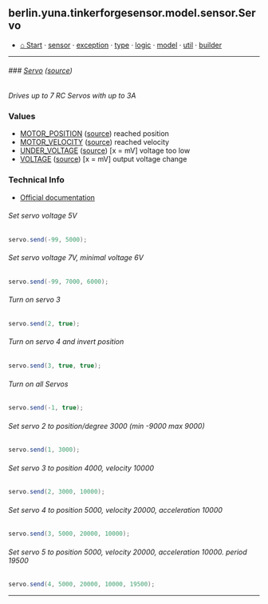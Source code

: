 ## berlin.yuna.tinkerforgesensor.model.sensor.Servo
* [⌂ Start](https:/github.com/YunaBraska/tinkerforge-sensor/blob/master/readmeDoc/README.md) · [sensor](https://github.com/YunaBraska/tinkerforge-sensor/blob/master/readmeDoc/berlin/yuna/tinkerforgesensor/model/sensor/README.md) · [exception](https://github.com/YunaBraska/tinkerforge-sensor/blob/master/readmeDoc/berlin/yuna/tinkerforgesensor/model/exception/README.md) · [type](https://github.com/YunaBraska/tinkerforge-sensor/blob/master/readmeDoc/berlin/yuna/tinkerforgesensor/model/type/README.md) · [logic](https://github.com/YunaBraska/tinkerforge-sensor/blob/master/readmeDoc/berlin/yuna/tinkerforgesensor/logic/README.md) · [model](https://github.com/YunaBraska/tinkerforge-sensor/blob/master/readmeDoc/berlin/yuna/tinkerforgesensor/model/README.md) · [util](https://github.com/YunaBraska/tinkerforge-sensor/blob/master/readmeDoc/berlin/yuna/tinkerforgesensor/util/README.md) · [builder](https://github.com/YunaBraska/tinkerforge-sensor/blob/master/readmeDoc/berlin/yuna/tinkerforgesensor/model/builder/README.md)

---
###### ### [Servo](https://github.com/YunaBraska/tinkerforge-sensor/blob/master/readmeDoc/berlin/yuna/tinkerforgesensor/model/sensor/Servo.md) ([source](https://github.com/YunaBraska/tinkerforge-sensor/blob/master/src/main/java/berlin/yuna/tinkerforgesensor/model/sensor/Servo.java))
 *Drives up to 7 RC Servos with up to 3A* 
### Values
 * [MOTOR_POSITION](https://github.com/YunaBraska/tinkerforge-sensor/blob/master/readmeDoc/berlin/yuna/tinkerforgesensor/model/type/ValueType.md) ([source](https://github.com/YunaBraska/tinkerforge-sensor/blob/master/src/main/java/berlin/yuna/tinkerforgesensor/model/type/ValueType.java))  reached position
 * [MOTOR_VELOCITY](https://github.com/YunaBraska/tinkerforge-sensor/blob/master/readmeDoc/berlin/yuna/tinkerforgesensor/model/type/ValueType.md) ([source](https://github.com/YunaBraska/tinkerforge-sensor/blob/master/src/main/java/berlin/yuna/tinkerforgesensor/model/type/ValueType.java))  reached velocity
 * [UNDER_VOLTAGE](https://github.com/YunaBraska/tinkerforge-sensor/blob/master/readmeDoc/berlin/yuna/tinkerforgesensor/model/type/ValueType.md) ([source](https://github.com/YunaBraska/tinkerforge-sensor/blob/master/src/main/java/berlin/yuna/tinkerforgesensor/model/type/ValueType.java))  [x = mV] voltage too low
 * [VOLTAGE](https://github.com/YunaBraska/tinkerforge-sensor/blob/master/readmeDoc/berlin/yuna/tinkerforgesensor/model/type/ValueType.md) ([source](https://github.com/YunaBraska/tinkerforge-sensor/blob/master/src/main/java/berlin/yuna/tinkerforgesensor/model/type/ValueType.java))  [x = mV] output voltage change 
### Technical Info
 * [Official documentation](href=) 
###### Set servo voltage 5V
 
```java
servo.send(-99, 5000);
```
 
###### Set servo voltage 7V, minimal voltage 6V
 
```java
servo.send(-99, 7000, 6000);
```
 
###### Turn on servo 3
 
```java
servo.send(2, true);
```
 
###### Turn on servo 4 and invert position
 
```java
servo.send(3, true, true);
```
 
###### Turn on all Servos
 
```java
servo.send(-1, true);
```
 
###### Set servo 2 to position/degree 3000 (min -9000 max 9000)
 
```java
servo.send(1, 3000);
```
 
###### Set servo 3 to position 4000, velocity 10000
 
```java
servo.send(2, 3000, 10000);
```
 
###### Set servo 4 to position 5000, velocity 20000, acceleration 10000
 
```java
servo.send(3, 5000, 20000, 10000);
```
 
###### Set servo 5 to position 5000, velocity 20000, acceleration 10000. period 19500
 
```java
servo.send(4, 5000, 20000, 10000, 19500);
```

--- 
